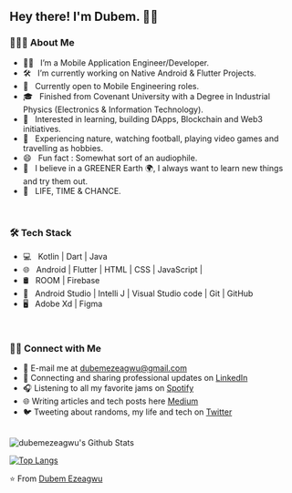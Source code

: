<h2> Hey there! I'm Dubem. 👋🏽 &nbsp;

<h3> 👨🏻‍💻 About Me </h3>

- 👨🏽 &nbsp; I’m a Mobile Application Engineer/Developer.
- 🛠 &nbsp; I’m currently working on Native Android & Flutter Projects.
- 💼 &nbsp; Currently open to Mobile Engineering roles.
- 🎓 &nbsp; Finished from Covenant University with a Degree in Industrial Physics (Electronics & Information Technology).
- 🌱 &nbsp; Interested in learning, building DApps, Blockchain and Web3 initiatives.
- 🎾 &nbsp; Experiencing nature, watching football, playing video games and travelling as hobbies.
- 😄 &nbsp; Fun fact : Somewhat sort of an audiophile. 
- 💬 &nbsp; I believe in a GREENER Earth 🌍, I always want to learn new things and try them out.
- 🔮 &nbsp; LIFE, TIME & CHANCE. 
  
<br>

<h3>🛠 Tech Stack</h3>

- 💻 &nbsp; Kotlin | Dart | Java  
- 🌐 &nbsp; Android | Flutter | HTML | CSS | JavaScript |
- 🛢 &nbsp; ROOM | Firebase
- 🔧 &nbsp; Android Studio | Intelli J | Visual Studio code | Git | GitHub
- 🖥 &nbsp; Adobe Xd | Figma 

<br>
  
<h3> 🤝🏻 Connect with Me </h3>

- 📧 E-mail me at <a href="mailto:dubemezeagwu@gmail.com">dubemezeagwu@gmail.com</a>
- 💼 Connecting and sharing professional updates on <a href="https://www.linkedin.com/in/chukwudubem-ezeagwu-991525177/">LinkedIn</a>
- 🎧 Listening to all my favorite jams on <a href="https://open.spotify.com/user/chuksie_ovo?si=35b0ba71d7fb4675">Spotify</a>
- 🌐 Writing articles and tech posts here <a href="https://medium.com/@chuksieovo">Medium</a>
- 🐦 Tweeting about randoms, my life and tech on <a href="https://twitter.com/wysdubem/">Twitter</a>
  
<br>

<img align="center" src="https://github-readme-stats.vercel.app/api?username=dubemezeagwu&include_all=true&count_private=true&show_icons=true&line_height=20&title_color=7A7ADB&icon_color=2234AE&text_color=D3D3D3&bg_color=0,000000,130F40" alt="dubemezeagwu's Github Stats">

</br>

[![Top Langs](https://github-readme-stats.vercel.app/api/top-langs/?username=dubemezeagwu&layout=compact&text_color=daf7dc&bg_color=151515)](https://github.com/dubemezeagwu/github-readme-stats)



⭐️ From [Dubem Ezeagwu](https://github.com/dubemezeagwu)

<!--
**dubemezeagwu/dubemezeagwu** is a ✨ _special_ ✨ repository because its `README.md` (this file) appears on your GitHub profile.

Here are some ideas to get you started:

- 🔭 I’m currently working on ...
- 🌱 I’m currently learning ...
- 👯 I’m looking to collaborate on ...
- 🤔 I’m looking for help with ...
- 💬 Ask me about ...
- 📫 How to reach me: ...
- 😄 Pronouns: ...
- ⚡ Fun fact: ...
-->
